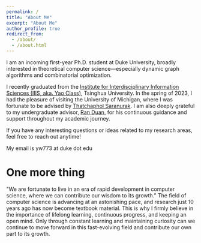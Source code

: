 ```yaml
---
permalink: /
title: "About Me"
excerpt: "About Me"
author_profile: true
redirect_from: 
  - /about/
  - /about.html
---
```


I am an incoming first-year Ph.D. student at Duke University, broadly interested in theoretical computer science—especially dynamic graph algorithms and combinatorial optimization.

I recently graduated from the [Institute for Interdisciplinary Information Sciences (IIIS, aka. Yao Class)](https://iiis.tsinghua.edu.cn/en/), Tsinghua University.  In the spring of 2023, I had the pleasure of visiting the University of Michigan, where I was fortunate to be advised by [Thatchaphol Saranurak](https://sites.google.com/site/thsaranurak/). I am also deeply grateful to my undergraduate advisor, [Ran Duan](https://iiis.tsinghua.edu.cn/duanr/),  for his continuous guidance and support throughout my academic journey.

If you have any interesting questions or ideas related to my research areas, feel free to reach out anytime!

My email is yw773 at duke dot edu



<h1>One more thing</h1>
"We are fortunate to live in an era of rapid development in computer science, where we can contribute our wisdom to its growth." The field of computer science is advancing at an astonishing pace, and research just 10 years ago has now become textbook material. This is why I firmly believe in the importance of lifelong learning, continuous progress, and keeping an open mind. Only through constant learning and maintaining curiosity can we continue to move forward in this fast-evolving field and contribute our own part to its growth.

